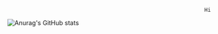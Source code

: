                                                                   Hi
![Anurag's GitHub stats](https://github-readme-stats.vercel.app/api?username=zPerish&hide=contribs,prs&theme=dracula)
